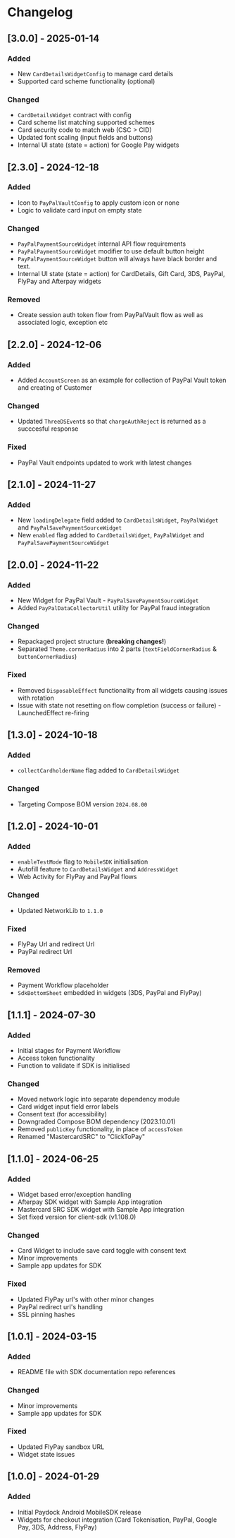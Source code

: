 # Changelog

## [3.0.0] - 2025-01-14

### Added

- New `CardDetailsWidgetConfig` to manage card details
- Supported card scheme functionality (optional)

### Changed

- `CardDetailsWidget` contract with config
- Card scheme list matching supported schemes
- Card security code to match web (CSC > CID)
- Updated font scaling (input fields and buttons) 
- Internal UI state (state = action) for Google Pay widgets

## [2.3.0] - 2024-12-18

### Added

- Icon to `PayPalVaultConfig` to apply custom icon or none
- Logic to validate card input on empty state

### Changed

- `PayPalPaymentSourceWidget` internal API flow requirements
- `PayPalPaymentSourceWidget` modifier to use default button height
- `PayPalPaymentSourceWidget` button will always have black border and text.
- Internal UI state (state = action) for CardDetails, Gift Card, 3DS, PayPal, FlyPay and Afterpay widgets

### Removed

- Create session auth token flow from PayPalVault flow as well as associated logic, exception etc

## [2.2.0] - 2024-12-06

### Added

- Added `AccountScreen` as an example for collection of PayPal Vault token and creating of Customer

### Changed

- Updated `ThreeDSEvent`s so that `chargeAuthReject` is returned as a succcesful response

### Fixed

- PayPal Vault endpoints updated to work with latest changes

## [2.1.0] - 2024-11-27

### Added

- New `loadingDelegate` field added to `CardDetailsWidget`, `PayPalWidget` and `PayPalSavePaymentSourceWidget`
- New `enabled` flag added to `CardDetailsWidget`, `PayPalWidget` and `PayPalSavePaymentSourceWidget`

## [2.0.0] - 2024-11-22

### Added

- New Widget for PayPal Vault - `PayPalSavePaymentSourceWidget`
- Added `PayPalDataCollectorUtil` utility for PayPal fraud integration

### Changed

- Repackaged project structure (**breaking changes!**)
- Separated `Theme.cornerRadius` into 2 parts (`textFieldCornerRadius` & `buttonCornerRadius`)

### Fixed

- Removed `DisposableEffect` functionality from all widgets causing issues with rotation
- Issue with state not resetting on flow completion (success or failure) - LaunchedEffect re-firing

## [1.3.0] - 2024-10-18

### Added

- `collectCardholderName` flag added to `CardDetailsWidget`

### Changed

- Targeting Compose BOM version `2024.08.00`

## [1.2.0] - 2024-10-01

### Added

- `enableTestMode` flag to `MobileSDK` initialisation
- Autofill feature to `CardDetailsWidget` and `AddressWidget`
- Web Activity for FlyPay and PayPal flows

### Changed

- Updated NetworkLib to `1.1.0`

### Fixed

- FlyPay Url and redirect Url
- PayPal redirect Url

### Removed

- Payment Workflow placeholder
- `SdkBottomSheet` embedded in widgets (3DS, PayPal and FlyPay)

## [1.1.1] - 2024-07-30

### Added

- Initial stages for Payment Workflow
- Access token functionality
- Function to validate if SDK is initialised

### Changed

- Moved network logic into separate dependency module
- Card widget input field error labels
- Consent text (for accessibility)
- Downgraded Compose BOM dependency (2023.10.01)
- Removed `publicKey` functionality, in place of `accessToken`
- Renamed "MastercardSRC" to "ClickToPay"

## [1.1.0] - 2024-06-25

### Added

- Widget based error/exception handling
- Afterpay SDK widget with Sample App integration
- Mastercard SRC SDK widget with Sample App integration
- Set fixed version for client-sdk (v1.108.0)

### Changed

- Card Widget to include save card toggle with consent text
- Minor improvements
- Sample app updates for SDK

### Fixed

- Updated FlyPay url's with other minor changes
- PayPal redirect url's handling
- SSL pinning hashes

## [1.0.1] - 2024-03-15

### Added

- README file with SDK documentation repo references

### Changed

- Minor improvements
- Sample app updates for SDK

### Fixed

- Updated FlyPay sandbox URL
- Widget state issues

## [1.0.0] - 2024-01-29

### Added

- Initial Paydock Android MobileSDK release
- Widgets for checkout integration (Card Tokenisation, PayPal, Google Pay, 3DS, Address, FlyPay)
